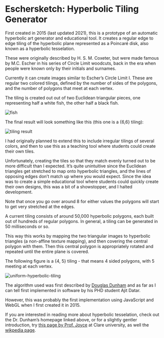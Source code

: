 # Eschersketch: Hyperbolic Tiling Generator

First created in 2015 (last updated 2021), this is a prototype of an automatic hyperbolic art generator and educational tool. It creates a regular edge to edge tiling of the hyperbolic plane represented as a Poincaré disk, also known as a hyperbolic tesselation.

These were originally described by H. S. M. Coxeter, but were made famous by M.C. Escher in his series of Circle Limit woodcuts, back in the era when people were known only by their initials and surnames.

Currently it can create images similar to Escher’s Circle Limit I. These are regular two colored tilings, defined by the number of sides of the polygons, and the number of polygons that meet at each vertex.

The tiling is created out out of two Euclidean triangular pieces, one representing half a white fish, the other half a black fish.

![fish](https://raw.githubusercontent.com/looeee/hyperbolic-tiling/main/assets/fish.png)

The final result will look something like this (this one is a {6,6} tiling):

![tiling result](https://raw.githubusercontent.com/looeee/hyperbolic-tiling/main/assets/hyperbolic-tiling-main-1024.jpg)

I had originally planned to extend this to include irregular tilings of several colors, and then to use this as a teaching tool where students could create their own tiles.

Unfortunately, creating the tiles so that they match evenly turned out to be more difficult than I expected. It’s quite unintuitive since the Euclidean triangles get stretched to map onto hyperbolic triangles, and the lines of opposing edges don’t match up where you would expect. Since the idea was to create a simple educational tool where students could quickly create their own designs, this was a bit of a showstopper, and I halted development.

Note that once you go over around 8 for either values the polygons will start to get very stretched at the edges.

A current tiling consists of around 50,000 hyperbolic polygons, each built out of hundreds of regular polygons. In general, a tiling can be generated in 50 milliseconds or so.

This way this works by mapping the two triangular images to hyperbolic triangles (a non-affine texture mapping), and then covering the central polygon with them. Then this central polygon is appropriately rotated and repeated until the entire plane is covered.

The following figure is a {4, 5} tiling - that means 4 sided polygons, with 5 meeting at each vertex.

![uniform-hyperbolic-tiling](https://raw.githubusercontent.com/looeee/hyperbolic-tiling/main/assets/uniform-hyperbolic-tiling-45.png)

The algorithm used was first described by [Douglas Dunham](https://www.d.umn.edu/~ddunham/) and as far as I can tell first implemented in software by his PHD student Ajit Datar.

However, this was probably the first implementation using JavaScript and WebGL when I first created it in 2015.

If you are interested in reading more about hyperbolic tesselation, check out the Dr. Dunham’s homepage linked above, or for a slightly gentler introduction, try [this page by Prof. Joyce](https://mathcs.clarku.edu/~djoyce/poincare/poincare.html) at Clare university, as well the [wikpedia page](https://en.wikipedia.org/wiki/Uniform_tilings_in_hyperbolic_plane).